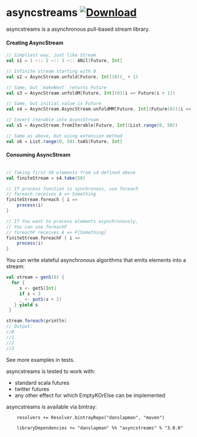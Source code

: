 asyncstreams [ ![Download](https://api.bintray.com/packages/danslapman/maven/asyncstreams/images/download.svg) ](https://bintray.com/danslapman/maven/asyncstreams/_latestVersion)
============

asyncstreams is a asynchronous pull-based stream library.

#### Creating AsyncStream

```scala
// Simpliest way, just like Stream
val s1 = 1 ~:: 2 ~:: 3 ~:: ANil[Future, Int]

// Infinite stream starting with 0
val s2 = AsyncStream.unfold[Future, Int](0)(_ + 1)

// Same, but `makeNext` returns Future
val s3 = AsyncStream.unfoldM[Future, Int](0)(i => Future(i + 1))

// Same, but initial value is Future
val s4 = AsyncStream.AsyncStream.unfoldMM[Future, Int](Future(0))(i => Future(i + 1))

// Covert iterable into AsyncStream
val s5 = AsyncStream.fromIterable[Future, Int](List.range(0, 50))

// Same as above, but using extension method
val s6 = List.range(0, 50).toAS[Future, Int]
```

#### Consuming AsyncStream

```scala

// Taking first 50 elements from s4 defined above
val finiteStream = s4.take(50)

// If process function is synchronous, use foreach
// foreach receives A => Something
finiteStream.foreach { i =>
    process(i)
}

// If You want to process elements asynchronously,
// You can use foreachF
// foreachF receives A => F[Something]
finiteStream.foreachF { i =>
    process(i)
}

```

You can write stateful asynchronous algorithms that emits elements into a stream:

```scala
val stream = genS(0) {
  for {
     s <- getS[Int]
     if s < 3
     _ <- putS(s + 1)
   } yield s
 }

stream.foreach(println)
// Output:
//0
//1
//2
//3
```

See more examples in tests.

asyncstreams is tested to work with:
- standard scala futures
- twitter futures
- any other effect for which EmptyKOrElse can be implemented

asyncstreams is available via bintray:

```
    resolvers += Resolver.bintrayRepo("danslapman", "maven")

    libraryDependencies += "danslapman" %% "asyncstreams" % "3.0.0"
```
